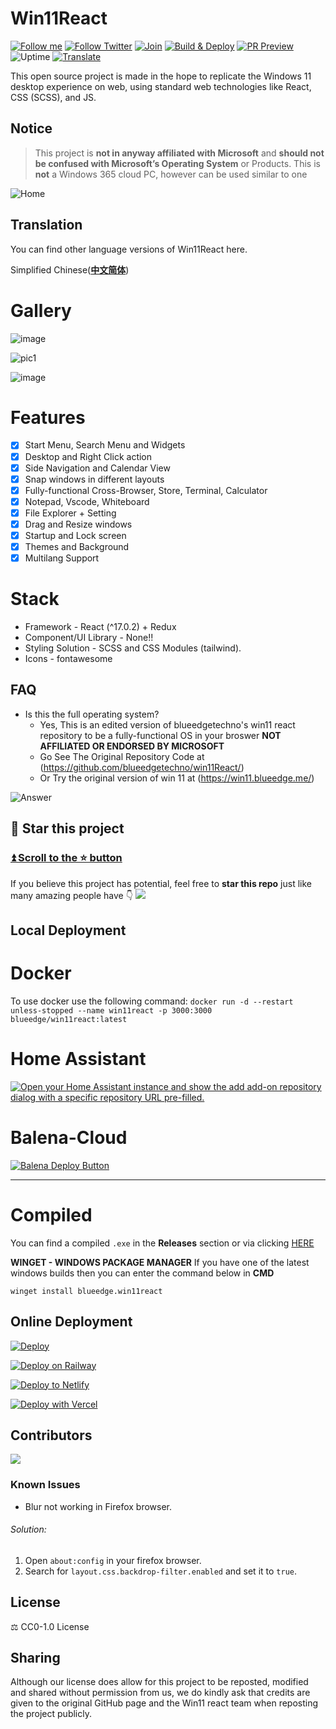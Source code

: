 # Win11React

[![Follow me](https://img.shields.io/github/followers/blueedgetechno?label=follow%20me&style=social)](https://github.com/blueedgetechno)
[![Follow Twitter](https://img.shields.io/twitter/follow/blueedgetechno?label=Follow%20me&style=social)](https://twitter.com/blueedgetechno)
[![Join](https://img.shields.io/discord/868499076432408627.svg?label=&logo=discord&logoColor=ffffff&color=7389D8&labelColor=6A7EC2)](https://discord.gg/NcjaNdwtnR)
[![Build & Deploy](https://github.com/blueedgetechno/win11React/actions/workflows/deploy.yml/badge.svg)](https://github.com/blueedgetechno/win11React/actions/workflows/Build-Deploy.yml)
[![PR Preview](https://github.com/blueedgetechno/win11React/actions/workflows/pr-preview.yml/badge.svg)](https://github.com/blueedgetechno/win11React/actions/workflows/PR-Preview.yml)
![Uptime](https://img.shields.io/endpoint?url=https://raw.githubusercontent.com/win11react/status/master/api/win11-react/uptime.json)
[![Translate](https://badges.crowdin.net/win11react/localized.svg)](https://translate.win11react.com/)


This open source project is made in the hope to replicate the Windows 11 desktop experience on web, using standard web technologies like React, CSS (SCSS), and JS.

## Notice

> This project is **not in anyway affiliated with Microsoft** and **should not be confused with Microsoft’s Operating System** or Products.
> This is **not** a Windows 365 cloud PC, however can be used similar to one


![Home](./public/img/home.jpg)

## Translation

You can find other language versions of Win11React here.

Simplified Chinese(**[中文简体](https://github.com/inwinter04/win11React_CN)**)

# Gallery

![image](https://user-images.githubusercontent.com/89068816/154832868-6ec81a0b-0bc3-4e77-a4bf-3391b852fe9c.png)

![pic1](./public/img/gallery2.jpg)

![image](https://user-images.githubusercontent.com/89068816/154832942-b3e435dd-5fe4-4bc1-a9be-34262698625d.png)

# Features

- [x] Start Menu, Search Menu and Widgets
- [x] Desktop and Right Click action
- [x] Side Navigation and Calendar View
- [x] Snap windows in different layouts
- [x] Fully-functional Cross-Browser, Store, Terminal, Calculator
- [x] Notepad, Vscode, Whiteboard
- [x] File Explorer + Setting
- [x] Drag and Resize windows
- [x] Startup and Lock screen
- [x] Themes and Background
- [x] Multilang Support

# Stack

- Framework - React (^17.0.2) + Redux
- Component/UI Library - None!!
- Styling Solution - SCSS and CSS Modules (tailwind).
- Icons - fontawesome

## FAQ

- Is this the full operating system?
  - Yes, This is an edited version of blueedgetechno's win11 react repository to be a fully-functional OS in your broswer **NOT AFFILIATED OR ENDORSED BY MICROSOFT**
  - Go See The Original Repository Code at (https://github.com/blueedgetechno/win11React/)
  - Or Try the original version of win 11 at
(https://win11.blueedge.me/)

![Answer](./public/answer.png)

## 🌟 Star this project

### [⏫ Scroll to the ⭐️ button](#start-of-content)

If you believe this project has potential, feel free to **star this repo** just like many amazing people have 👇
![](https://user-images.githubusercontent.com/89068816/188550244-3cd2bca6-7135-418f-9dcd-25ea6bd96d5f.gif)

## Local Deployment

# Docker

To use docker use the following command:
`docker run -d --restart unless-stopped --name win11react -p 3000:3000 blueedge/win11react:latest`

# Home Assistant

[![Open your Home Assistant instance and show the add add-on repository dialog with a specific repository URL pre-filled.](https://my.home-assistant.io/badges/supervisor_add_addon_repository.svg)](https://my.home-assistant.io/redirect/supervisor_add_addon_repository/?repository_url=https%3A%2F%2Fgithub.com%2Funofficial-skills%2Faddons)

# Balena-Cloud

[![Balena Deploy Button](https://www.balena.io/deploy.svg)](https://dashboard.balena-cloud.com/deploy?repoUrl=https://github.com/blueedgetechno/win11React)

---

# Compiled

You can find a compiled `.exe` in the **Releases** section or via clicking [HERE](https://github.com/blueedgetechno/win11React/releases)

**WINGET - WINDOWS PACKAGE MANAGER**
If you have one of the latest windows builds then you can enter the command below in **CMD**

`winget install blueedge.win11react`

## Online Deployment

[![Deploy](https://www.herokucdn.com/deploy/button.svg)](https://heroku.com/deploy)

[![Deploy on Railway](https://railway.app/button.svg)](https://railway.app/new/template?template=https%3A%2F%2Fgithub.com%2Fblueedgetechno%2Fwin11React&envs=PORT&PORTDesc=Port+of+the+application&PORTDefault=3000&referralCode=BatemaDevelopment)

[![Deploy to Netlify](https://www.netlify.com/img/deploy/button.svg)](https://app.netlify.com/start/deploy?repository=https://github.com/blueedgetechno/win11React)

[![Deploy with Vercel](https://vercel.com/button)](https://vercel.com/new/clone?repository-url=https%3A%2F%2Fgithub.com%2Fblueedgetechno%2Fwindows11%2F&project-name=windows11&repo-name=windows11-react&demo-title=Windows%2011%20Demo&demo-description=Static&demo-url=https%3A%2F%2Fwin11.blueedge.me%2F)

## Contributors

<a href="https://github.com/blueedgetechno/win11React/graphs/contributors">
  <img src="https://contrib.rocks/image?repo=blueedgetechno/win11React" />
</a>

### Known Issues

- Blur not working in Firefox browser.

###### Solution:

1. Open `about:config` in your firefox browser.
2. Search for `layout.css.backdrop-filter.enabled` and set it to `true`.

## License

⚖️ CC0-1.0 License

## Sharing

Although our license does allow for this project to be reposted, modified and shared without permission from us, we do kindly ask that credits are given to the original GitHub page and the Win11 react team when reposting the project publicly.
